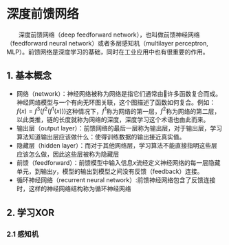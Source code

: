 # 深度前馈网络

&emsp;&emsp;深度前馈网络（deep feedforward network），也叫做前馈神经网络（feedforward neural network）或者多层感知机（multilayer perceptron, MLP）。前馈网络是深度学习的基础，同时在工业应用中也有很重要的作用。

## 1. 基本概念
+ 网络（network）：神经网络被称为网络是指它们通常由许多函数复合而成。神经网络模型与一个有向无环图关联，这个图描述了函数如何复合。例如：$f(x)=f^3(f^2(f^1(x)))$这种情况下，$f^1$称为网络的第一层，$f^2$称为网络的第二层，以此类推，链的长度就称为网络的深度，深度学习这个术语也由此而来。
+ 输出层（output layer）：前馈网络的最后一层称为输出层，对于输出层，学习算法知道输出层应该做什么：使得训练数据的输出接近真实值。
+ 隐藏层（hidden layer）：而对于其他网络层，学习算法不能直接指明这些层应该怎么做，因此这些层被称为隐藏层
+ 前馈（feedforward）：前馈模型中输入信息${x}$流经定义神经网络的每一层隐藏单元，到输出${y}$，模型的输出到模型之间没有反馈（feedback）连接。
+ 循环神经网络（recurrent neural network）:前馈神经网络包含了反馈连接时，这样的神经网络结构称为循环神经网络

## 2. 学习XOR

### 2.1 感知机